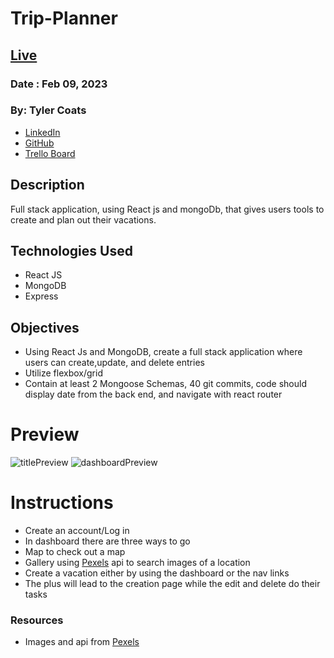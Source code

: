 # Trip-Planner

## [Live](#)
### Date : Feb 09, 2023


### By: Tyler Coats
- [LinkedIn](www.linkedin.com/in/tylerccoats)
- [GitHub](https://github.com/TylersCoffeeCode)
- [Trello Board](https://trello.com/b/etKCVWIV/trip-planner)

## Description
Full stack application, using React js and mongoDb, that gives users tools to create and plan out their vacations.

## Technologies Used
- React JS
- MongoDB
- Express

## Objectives
  - Using React Js and MongoDB, create a full stack application where users can create,update, and delete entries
  - Utilize flexbox/grid
  - Contain at least 2 Mongoose Schemas, 40 git commits, code should display date from the back end, and navigate with react router

# Preview
![titlePreview](./client/src/img/signInPreview.png)
![dashboardPreview](./client/src/img/dashboardPreview.png)

# Instructions
- Create an account/Log in
- In dashboard there are three ways to go
- Map to check out a map
- Gallery using [Pexels](https://www.pexels.com/) api to search images of a location
- Create a vacation either by using the dashboard or the nav links
- The plus will lead to the creation page while the edit and delete do their tasks

### Resources
- Images and api from [Pexels](https://www.pexels.com/)
